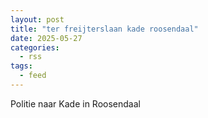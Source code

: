 ```yaml
---
layout: post
title: "ter freijterslaan kade roosendaal"
date: 2025-05-27
categories: 
  - rss
tags: 
  - feed
---
```


Politie naar Kade in Roosendaal
